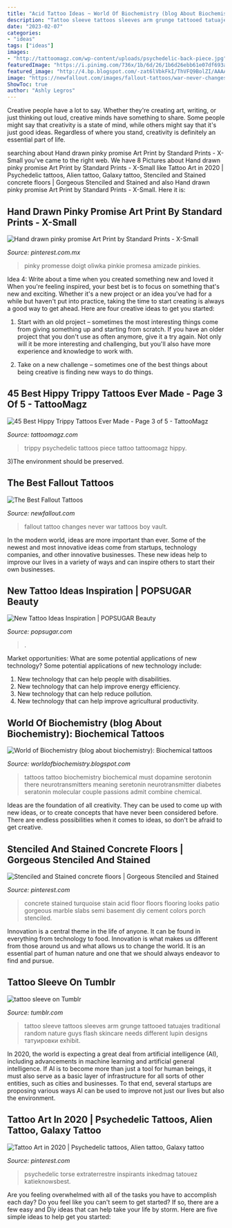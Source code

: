 ```yaml
---
title: "Acid Tattoo Ideas ~ World Of Biochemistry (blog About Biochemistry): Biochemical Tattoos"
description: "Tattoo sleeve tattoos sleeves arm grunge tattooed tatuajes traditional random nature guys flash skincare needs different lupin designs татуировки exhibit"
date: "2023-02-07"
categories:
- "ideas"
tags: ["ideas"]
images:
- "http://tattoomagz.com/wp-content/uploads/psychedelic-back-piece.jpg"
featuredImage: "https://i.pinimg.com/736x/1b/6d/26/1b6d26ebb61e07df693a23f0bb7b7fc9.jpg"
featured_image: "http://4.bp.blogspot.com/-zat6lVbkFkI/ThVFQ9BolZI/AAAAAAAAAB0/dB3YLNjjcl0/s1600/Tattoo_3.png"
image: "https://newfallout.com/images/fallout-tattoos/war-never-changes-tattoo.jpg"
ShowToc: true
author: "Ashly Legros"
---
```



Creative people have a lot to say. Whether they're creating art, writing, or just thinking out loud, creative minds have something to share. Some people might say that creativity is a state of mind, while others might say that it's just good ideas. Regardless of where you stand, creativity is definitely an essential part of life.

	

		
searching about Hand drawn pinky promise Art Print by Standard Prints - X-Small you've came to the right web. We have 8 Pictures about Hand drawn pinky promise Art Print by Standard Prints - X-Small like Tattoo Art in 2020 | Psychedelic tattoos, Alien tattoo, Galaxy tattoo, Stenciled and Stained concrete floors | Gorgeous Stenciled and Stained and also Hand drawn pinky promise Art Print by Standard Prints - X-Small. Here it is:
		
    
## Hand Drawn Pinky Promise Art Print By Standard Prints - X-Small

<img loading=lazy src="https://i.pinimg.com/736x/15/ff/48/15ff484d2fcd91dcebc8e1015ab0591d.jpg" onerror="this.onerror=null;this.src='https://tse2.mm.bing.net/th?id=OIP.S8NyEWIGVfpF4jPpW8OYzwHaLG&amp;pid=15.1';" alt="Hand drawn pinky promise Art Print by Standard Prints - X-Small">

_Source: pinterest.com.mx_

>pinky promesse doigt oliwka pinkie promesa amizade pinkies. 

	

Idea 4: Write about a time when you created something new and loved it
When you're feeling inspired, your best bet is to focus on something that's new and exciting. Whether it's a new project or an idea you've had for a while but haven't put into practice, taking the time to start creating is always a good way to get ahead. Here are four creative ideas to get you started: 
1. Start with an old project – sometimes the most interesting things come from giving something up and starting from scratch. If you have an older project that you don't use as often anymore, give it a try again. Not only will it be more interesting and challenging, but you'll also have more experience and knowledge to work with.

2. Take on a new challenge – sometimes one of the best things about being creative is finding new ways to do things.

    
## 45 Best Hippy Trippy Tattoos Ever Made - Page 3 Of 5 - TattooMagz

<img loading=lazy src="http://tattoomagz.com/wp-content/uploads/psychedelic-back-piece.jpg" onerror="this.onerror=null;this.src='https://tse3.mm.bing.net/th?id=OIP.Rurr-2931MEVA8s_GUUe8wHaJT&amp;pid=15.1';" alt="45 Best Hippy Trippy Tattoos Ever Made - Page 3 of 5 - TattooMagz">

_Source: tattoomagz.com_

>trippy psychedelic tattoos piece tattoo tattoomagz hippy. 

	

3)The environment should be preserved. 

    
## The Best Fallout Tattoos

<img loading=lazy src="https://newfallout.com/images/fallout-tattoos/war-never-changes-tattoo.jpg" onerror="this.onerror=null;this.src='https://tse4.mm.bing.net/th?id=OIP.2X85mQdhs2WR-yEt3jKIgwHaKM&amp;pid=15.1';" alt="The Best Fallout Tattoos">

_Source: newfallout.com_

>fallout tattoo changes never war tattoos boy vault. 

	

In the modern world, ideas are more important than ever. Some of the newest and most innovative ideas come from startups, technology companies, and other innovative businesses. These new ideas help to improve our lives in a variety of ways and can inspire others to start their own businesses.

    
## New Tattoo Ideas Inspiration | POPSUGAR Beauty

<img loading=lazy src="https://media1.popsugar-assets.com/files/thumbor/SICFwYhcel8b6uDwqXOaJKgBrVA/fit-in/1024x1024/filters:format_auto-!!-:strip_icc-!!-/2017/11/30/985/n/1922153/fe262db1faa304fa_23962957904_8c10056aa8_o/i/New-Tattoo-Ideas-Inspiration.jpg" onerror="this.onerror=null;this.src='https://tse1.mm.bing.net/th?id=OIP.9d6QMOiWQkNQeB-o6dhrbwHaHa&amp;pid=15.1';" alt="New Tattoo Ideas Inspiration | POPSUGAR Beauty">

_Source: popsugar.com_

>. 

	

Market opportunities: What are some potential applications of new technology?
Some potential applications of new technology include: 
1. New technology that can help people with disabilities. 
2. New technology that can help improve energy efficiency. 
3. New technology that can help reduce pollution. 
4. New technology that can help improve agricultural productivity.

    
## World Of Biochemistry (blog About Biochemistry): Biochemical Tattoos

<img loading=lazy src="http://4.bp.blogspot.com/-zat6lVbkFkI/ThVFQ9BolZI/AAAAAAAAAB0/dB3YLNjjcl0/s1600/Tattoo_3.png" onerror="this.onerror=null;this.src='https://tse2.mm.bing.net/th?id=OIP.wl2c5LA7UNB5MZphUpCe8wHaLG&amp;pid=15.1';" alt="World of Biochemistry (blog about biochemistry): Biochemical tattoos">

_Source: worldofbiochemistry.blogspot.com_

>tattoos tattoo biochemistry biochemical must dopamine serotonin there neurotransmitters meaning seretonin neurotransmitter diabetes seratonin molecular couple passions admit combine chemical. 

	

Ideas are the foundation of all creativity. They can be used to come up with new ideas, or to create concepts that have never been considered before. There are endless possibilities when it comes to ideas, so don't be afraid to get creative.

    
## Stenciled And Stained Concrete Floors | Gorgeous Stenciled And Stained

<img loading=lazy src="https://s-media-cache-ak0.pinimg.com/736x/b2/22/ae/b222ae6b5f368c89c4f8125d53a2e8ea.jpg" onerror="this.onerror=null;this.src='https://tse2.mm.bing.net/th?id=OIP.f5mSldHOhYK4mZXKN8zG_wHaJ4&amp;pid=15.1';" alt="Stenciled and Stained concrete floors | Gorgeous Stenciled and Stained">

_Source: pinterest.com_

>concrete stained turquoise stain acid floor floors flooring looks patio gorgeous marble slabs semi basement diy cement colors porch stenciled. 

	

Innovation is a central theme in the life of anyone. It can be found in everything from technology to food. Innovation is what makes us different from those around us and what allows us to change the world. It is an essential part of human nature and one that we should always endeavor to find and pursue.

    
## Tattoo Sleeve On Tumblr

<img loading=lazy src="https://66.media.tumblr.com/611ae0d2d2d4b5624c049440fcd162cf/tumblr_nbjyohMvS41s0f088o1_500.jpg" onerror="this.onerror=null;this.src='https://tse4.mm.bing.net/th?id=OIP.1BVL5ZX8jZXyWmvodWyPMgHaJA&amp;pid=15.1';" alt="tattoo sleeve on Tumblr">

_Source: tumblr.com_

>tattoo sleeve tattoos sleeves arm grunge tattooed tatuajes traditional random nature guys flash skincare needs different lupin designs татуировки exhibit. 

	

In 2020, the world is expecting a great deal from artificial intelligence (AI), including advancements in machine learning and artificial general intelligence. If AI is to become more than just a tool for human beings, it must also serve as a basic layer of infrastructure for all sorts of other entities, such as cities and businesses. To that end, several startups are proposing various ways AI can be used to improve not just our lives but also the environment.

    
## Tattoo Art In 2020 | Psychedelic Tattoos, Alien Tattoo, Galaxy Tattoo

<img loading=lazy src="https://i.pinimg.com/736x/1b/6d/26/1b6d26ebb61e07df693a23f0bb7b7fc9.jpg" onerror="this.onerror=null;this.src='https://tse4.mm.bing.net/th?id=OIP.CjqWX0VMZfwrKywLUmtTGQHaIv&amp;pid=15.1';" alt="Tattoo Art in 2020 | Psychedelic tattoos, Alien tattoo, Galaxy tattoo">

_Source: pinterest.com_

>psychedelic torse extraterrestre inspirants inkedmag tatouez katieknowsbest. 

	

Are you feeling overwhelmed with all of the tasks you have to accomplish each day? Do you feel like you can't seem to get started? If so, there are a few easy and Diy ideas that can help take your life by storm. Here are five simple ideas to help get you started:

